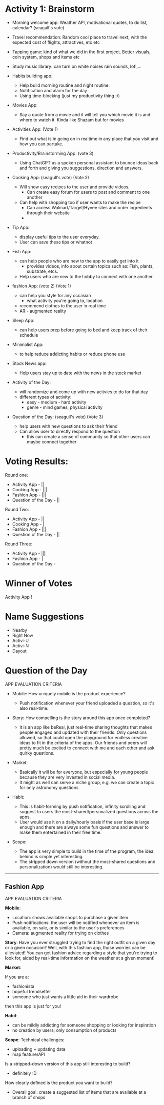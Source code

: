 # Activity 1: Brainstorm 

* Morning welcome app: Weather API, motivational quotes, to do list, calendar? (seagull's vote)
* Travel recommendation: Random cool place to travel next, with the expected cost of flights, attractives, etc etc
* Tapping game: kind of what we did in the first project. Better visuals, coin system, shops and items etc
* Study music library: can turn on white noises rain sounds, lofi,...
* Habits building app:
    * Help build morning routine and night routine.
    * Notification and alarm for the day
    * Using time-blocking (just my productivity thing :/)
    
* Movies App:
    - Say a quote from a movie and it will tell you which movie it is and where to watch it. Kinda like Shazam but for movies

* Activities App: (Vote 1)
    - Find out what is in going on in realtime in any place that you visit and how you can partake. 

* Productivity/Brainstorming App: (vote 3)
     - Using ChatGPT as a spoken personal assistant to bounce ideas back and forth and giving you suggestions, direction and answers. 




* Cooking App: (seagull's vote) (Vote 2)
    * Will show easy recipes to the user and provide videos. 
        * Can create easy forum for users to post and comment to one another
    * Can help with shopping too if user wants to make the recipe
        * Can access Walmart/Target/Hyvee sites and order ingredients through their website
        * 
* Tip App:
    * display useful tips to the user everyday. 
    * User can save these tips or whatnot
* Fish App:
    * can help people who are new to the app to easily get into it
        * provides videos, info about certain topics such as: Fish, plants, substrate, etcs.
    * Help users who are new to the hobby to connect with one another
* fashion App: (vote 2) (Vote 1)
    * can help you style for any occasian 
        * what activity you're going to,  location
    * recommend clothes to the user in real time 
    * AR - augmented reality

* Sleep App:
    * can help users prep before going to bed and keep track of their schedule

* Minimalist App:
    * to help reduce addicting habits or reduce phone use 
* Stock News app:
    * Help users stay up to date with the news in the stock market

* Activity of the Day:
    * will randomize and come up with new acitvies to do for that day
    * different types of activity:
        * easy - medium - hard activity
        *  genre - mind games, physical activity
* Question of the Day: (seagull's vote) (Vote 3)
    * help users with new  questions to ask their friend 
    * Can allow user to directly respond to the question 
        * this can create a sense of community so that other users can maybe connect together


# Voting Results:
Round one:
* Activity App - ||
* Cooking App - |||
* Fashion App - |||
* Question of the Day - ||

Round Two: 
* Activity App - ||
* Cooking App - |
* Fashion App - |||
* Question of the Day - ||

Round Three:
* Activity App - |||
* Fashion App - |
* Question of the Day - 


# Winner of Votes
Activity App !


# Name Suggestions
* Nearby
* Right Now
* Activi-U
* Activi-N
* Dayout

# Question of the Day
APP EVALUATION CRITERIA
- Mobile: How uniquely mobile is the product experience?
    - Push notification whenever your friend uploaded a question, so it's also real-time.
- Story: How compelling is the story around this app once completed?
    - It is an app like beReal, just real-time sharing thoughts that makes people engaged and updated with their friends. Only questions allowed, so that could open the playground for endless creative ideas to fit in the criteria of the apps. Our friends and peers will pretty much be excited to connect with me and each other and ask quirky questions.


- Market:
    - Basically it will be for everyone, but especially for young people because they are very invested in social media.
    - It might as well can serve a niche group, e.g. we can create a topic for only astronomy questions.

- Habit:
    - This is habit-forming by push notification, infinity scrolling and suggest to users the most-shared/personalized questions across the apps.
    - User would use it on a daily/hourly basis if the user base is large enough and there are always some fun questions and answer to make them entertained in their free time.

- Scope: 
    - The app is very simple to build in the time of the program, the idea behind is simple yet interesting.
    - The stripped down version (without the most-shared questions and personalization) would still be interesting.

---
## Fashion App 
APP EVALUATION CRITERIA

**Mobile**: 
- Location: shows available shops to purchase a given item
- Push notifications: the user will be notified whenever an item is available, on sale, or is similar to the user's preferences
- Camera: augmented reality for trying on clothes

**Story**: Have you ever struggled trying to find the right outfit on a given day or a given occasion? Well, with this fashion app, those worries can be alleviated! You can get fashion advice regarding a style that you're trying to look for, aided by real-time information on the weather at a given moment!

**Market**: 

If you are a:
- fashionista
- hopeful trendsetter
- someone who just wants a little aid in their wardrobe

then this app is just for you!

**Habit**:
- can be mildly addicting for someone shopping or looking for inspiration
- no creation by users; only consumption of products

**Scope**: 
Technical challenges:
- uploading + updating data
- map feature/API

Is a stripped-down version of this app still interesting to build?
- definitely :D

How clearly defined is the product you want to build?
- Overall goal: create a suggested list of items that are available at a branch of shops 

